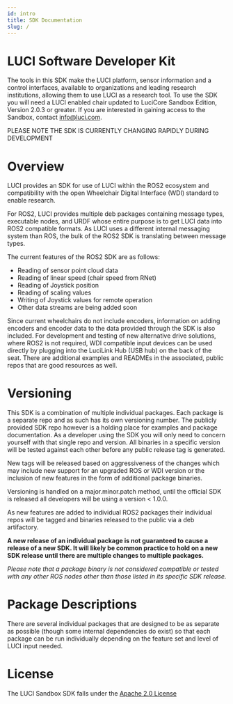 ```yaml
---
id: intro
title: SDK Documentation
slug: /
---
```



# LUCI Software Developer Kit

The tools in this SDK make the LUCI platform, sensor information and a control interfaces, available to organizations and leading research institutions, allowing them to use LUCI as a research tool. To use the SDK you will need a LUCI enabled chair updated to LuciCore Sandbox Edition, Version 2.0.3 or greater. If you are interested in gaining access to the Sandbox, contact info@luci.com.

PLEASE NOTE THE SDK IS CURRENTLY CHANGING RAPIDLY DURING DEVELOPMENT


# Overview

LUCI provides an SDK for use of LUCI within the ROS2 ecosystem and compatibility with the open Wheelchair Digital Interface (WDI) standard to enable research. 

For ROS2, LUCI provides multiple deb packages containing message types, executable nodes, and URDF whose entire purpose is to get LUCI data into ROS2 compatible formats. As LUCI uses a different internal messaging system than ROS, the bulk of the ROS2 SDK is translating between message types.

The current features of the ROS2 SDK are as follows:
- Reading of sensor point cloud data
- Reading of linear speed (chair speed from RNet)
- Reading of Joystick position
- Reading of scaling values
- Writing of Joystick values for remote operation
- Other data streams are being added soon

Since current wheelchairs do not include encoders, information on adding encoders and encoder data to the data provided through the SDK is also included.
For development and testing of new alternative drive solutions, where ROS2 is not required, WDI compatible input devices can be used directly by plugging into the LuciLink Hub (USB hub) on the back of the seat. 
There are additional examples and READMEs in the associated, public repos that are good resources as well.

# Versioning

This SDK is a combination of multiple individual packages. Each package is a separate repo and as such has its own versioning number. The publicly provided SDK repo however is a holding place for examples and package documentation. As a developer using the SDK you will only need to concern yourself with that single repo and version. All binaries in a specific version will be tested against each other before any public release tag is generated.

New tags will be released based on aggressiveness of the changes which may include new support for an upgraded ROS or WDI version or the inclusion of new features in the form of additional package binaries.

Versioning is handled on a major.minor.patch method, until the official SDK is released all developers will be using a version < 1.0.0.

As new features are added to individual ROS2 packages their individual repos will be tagged and binaries released to the public via a deb artifactory. 

**A new release of an individual package is not guaranteed to cause a release of a new SDK. It will likely be common practice to hold on a new SDK release until there are multiple changes to multiple packages.**

*Please note that a package binary is not considered compatible or tested with any other ROS nodes other than those listed in its specific SDK release.*


# Package Descriptions

There are several individual packages that are designed to be as separate as possible (though some internal dependencies do exist) so that each package can be run individually depending on the feature set and level of LUCI input needed.

# License
The LUCI Sandbox SDK falls under the [Apache 2.0 License](http://www.apache.org/licenses/)